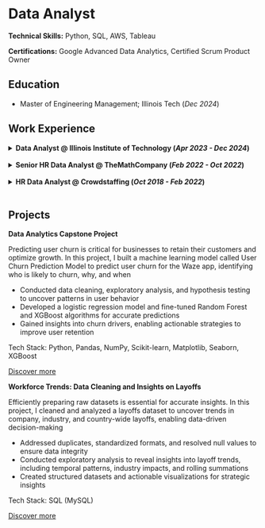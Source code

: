# Data Analyst
**Technical Skills:** Python, SQL, AWS, Tableau

**Certifications:** Google Advanced Data Analytics, Certified Scrum Product Owner

## Education
- Master of Engineering Management;&nbsp;Illinois Tech (_Dec 2024_)

## Work Experience
<details>
<summary><strong>Data Analyst @ Illinois Institute of Technology (<i>Apr 2023 - Dec 2024</i>)</strong></summary>
<ul>
  <li>Engineered a Python-based ETL pipeline to preprocess datasets with 10,000+ records, improving analytics efficiency by 30%</li>
  <li>Executed multi-variable trend analysis on geographic and educational data, enhancing decision-making efficiency by 25%</li>
  <li>Visualized insights for stakeholders through dynamic Tableau dashboards</li>
  <li>Redesigned the student check-in process, reducing manual errors and saving $20,000 annually with a fully digital solution</li>
</ul>
</details>

<br>

<details>
<summary><strong>Senior HR Data Analyst @ TheMathCompany (<i>Feb 2022 - Oct 2022</i>)</strong></summary>
<ul>
  <li>Extracted and analyzed recruitment datasets using SQL, driving a 20% improvement in recruitment performance</li>
  <li>Built interactive Tableau dashboards and Excel reports to streamline workflows, saving 20 hours monthly in manual work</li>
  <li>Proposed and implemented impactful process changes, enhancing hiring cycle efficiency and reporting structures</li>
</ul>
</details>

<br>

<details>
<summary><strong>HR Data Analyst @ Crowdstaffing (<i>Oct 2018 - Feb 2022</i>)</strong></summary>
<ul>
  <li>Conducted market research using SQL and Excel, uncovering insights that boosted revenue by $50,000</li>
  <li>Transformed talent records with advanced SQL scripts, improving data accuracy by 20%</li>
  <li>Developed workforce analytics reports with predictive insights, empowering leadership with evidence-based decisions</li>
</ul>
</details>

<br>

## Projects
**Data Analytics Capstone Project**

Predicting user churn is critical for businesses to retain their customers and optimize growth. In this project, I built a machine learning model called User Churn Prediction Model to predict user churn for the Waze app, identifying who is likely to churn, why, and when
- Conducted data cleaning, exploratory analysis, and hypothesis testing to uncover patterns in user behavior
- Developed a logistic regression model and fine-tuned Random Forest and XGBoost algorithms for accurate predictions
- Gained insights into churn drivers, enabling actionable strategies to improve user retention

Tech Stack: Python, Pandas, NumPy, Scikit-learn, Matplotlib, Seaborn, XGBoost

[Discover more](https://github.com/ShreeramHiriyanna/Data_Analytics_Capstone_Project)

**Workforce Trends: Data Cleaning and Insights on Layoffs**

Efficiently preparing raw datasets is essential for accurate insights. In this project, I cleaned and analyzed a layoffs dataset to uncover trends in company, industry, and country-wide layoffs, enabling data-driven decision-making
- Addressed duplicates, standardized formats, and resolved null values to ensure data integrity
- Conducted exploratory analysis to reveal insights into layoff trends, including temporal patterns, industry impacts, and rolling summations
- Created structured datasets and actionable visualizations for strategic insights

Tech Stack: SQL (MySQL)

[Discover more](https://github.com/ShreeramHiriyanna/EDA_SQL_LayoffsData)
